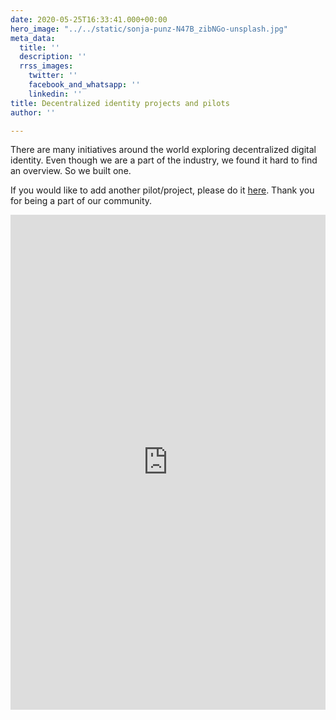 ```yaml
---
date: 2020-05-25T16:33:41.000+00:00
hero_image: "../../static/sonja-punz-N47B_zibNGo-unsplash.jpg"
meta_data:
  title: ''
  description: ''
  rrss_images:
    twitter: ''
    facebook_and_whatsapp: ''
    linkedin: ''
title: Decentralized identity projects and pilots
author: ''

---
```

There are many initiatives around the world exploring decentralized digital identity. Even though we are a part of the industry, we found it hard to find an overview. So we built one.

If you would like to add another pilot/project, please do it [here](https://preview.gataca.io/insights/submit-a-decentralized-identity-pilot-or-project "here"). Thank you for being a part of our community.

<section class="iframeContainer">

<iframe width="100%" height="792" src="https://datastudio.google.com/embed/reporting/1_rmz0-tjHXEK_JmLi8W4iDK7Ea9cVYXV/page/Gb2JB" frameborder="0" style="border:0" allowfulls_reen></ifra_me>

</section>

<style>

    .iframeContainer > iframe {
      position: absolute;    
      left: 50%;    
      transform: translateX(-50%);    
      width: calc(100vw - 40px);    
      height: auto;
    }
    .iframeContainer {
    	height: 900px;
        padding: 50px 0;
    }

</style>